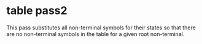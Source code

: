# table pass2

This pass substitutes all non-terminal symbols for their states so that there are no non-terminal symbols in the table for a given root non-terminal.
